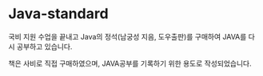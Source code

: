 # Java-standard

국비 지원 수업을 끝내고 Java의 정석(남궁성 지음, 도우출판)를 구매하여 JAVA를 다시 공부하고 있습니다. 

책은 사비로 직접 구매하였으며, JAVA공부를 기록하기 위한 용도로 작성되었습니다. 